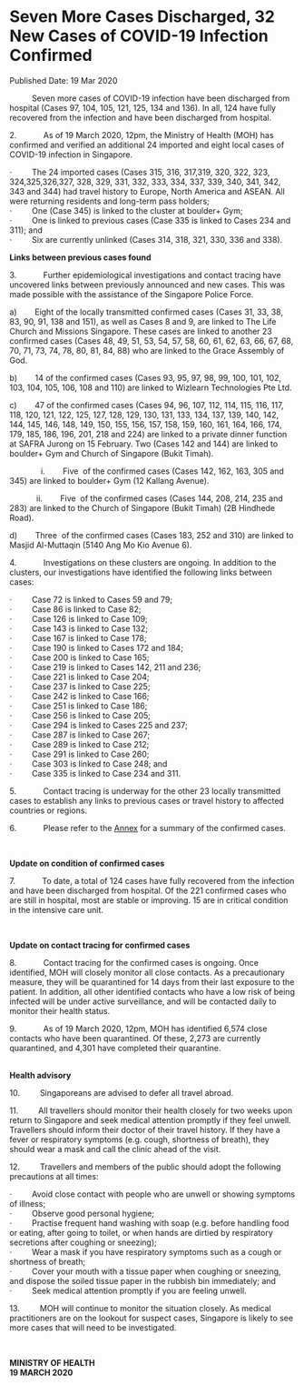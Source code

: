 <html>
    <meta http-equiv="Content-Type" content="text/html; charset=utf-8"/>
    <meta charset="utf-8"/>
    <title>Seven More Cases Discharged, 32 New Cases of COVID-19 Infection Confirmed</title>
    <body><h1>Seven More Cases Discharged, 32 New Cases of COVID-19 Infection Confirmed</h1>
    <p>Published Date: 19 Mar 2020</p> <p>&nbsp; &nbsp; &nbsp; &nbsp; &nbsp; Seven more cases of COVID-19 infection have been discharged from hospital (Cases&nbsp;97, 104, 105, 121, 125, 134 and 136). In all, 124 have fully recovered from the infection and have been discharged from hospital.</p><p>2.&nbsp;&nbsp;&nbsp;&nbsp;&nbsp;&nbsp;&nbsp;&nbsp;&nbsp;&nbsp;&nbsp;&nbsp;As of 19 March 2020, 12pm, the Ministry of Health (MOH) has confirmed and verified an additional 24 imported and eight local cases of COVID-19 infection in Singapore.<br></p><p>·&nbsp;&nbsp;&nbsp;&nbsp;&nbsp;&nbsp;&nbsp;&nbsp;&nbsp;The 24 imported cases (Cases&nbsp;315, 316, 317,319, 320, 322, 323, 324,325,326,327, 328, 329, 331, 332, 333, 334, 337, 339, 340, 341, 342, 343 and 344) had travel history to Europe, North America and ASEAN. All were returning residents and long-term pass holders;<br>·&nbsp;&nbsp;&nbsp;&nbsp;&nbsp;&nbsp;&nbsp;&nbsp;&nbsp;One (Case 345) is linked to the cluster at boulder+ Gym;<br>·&nbsp;&nbsp;&nbsp;&nbsp;&nbsp;&nbsp;&nbsp;&nbsp;&nbsp;One is linked to previous cases&nbsp;(Case 335 is linked to Cases 234 and 311); and<br>·&nbsp;&nbsp;&nbsp;&nbsp;&nbsp;&nbsp;&nbsp;&nbsp;&nbsp;Six are currently unlinked (Cases&nbsp;314, 318, 321, 330, 336 and 338).<br></p><p><strong>Links between previous cases found</strong></p><p>3.&nbsp;&nbsp;&nbsp;&nbsp;&nbsp;&nbsp;&nbsp;&nbsp;&nbsp;&nbsp;&nbsp;&nbsp;Further&nbsp;epidemiological investigations and contact tracing have uncovered links between previously announced and new cases. This was made possible with the assistance of the Singapore Police Force.<br></p><p>a)&nbsp;&nbsp;&nbsp;&nbsp;&nbsp;&nbsp;&nbsp;&nbsp;Eight of the locally transmitted confirmed cases (Cases 31, 33, 38, 83, 90, 91, 138 and 151), as well as Cases 8 and 9, are linked to The Life Church and Missions Singapore. These cases are linked to another 23 confirmed cases (Cases 48, 49, 51, 53, 54, 57, 58, 60, 61, 62, 63, 66, 67, 68, 70, 71, 73, 74, 78, 80, 81, 84, 88) who are linked to the Grace Assembly of God.<br></p><p>b)&nbsp;&nbsp;&nbsp;&nbsp;&nbsp;&nbsp;&nbsp;&nbsp;14 of the confirmed cases (Cases 93, 95, 97, 98, 99, 100, 101, 102, 103, 104, 105, 106, 108 and 110) are linked to&nbsp;Wizlearn Technologies Pte Ltd.<br></p><p>c)&nbsp;&nbsp;&nbsp;&nbsp;&nbsp;&nbsp;&nbsp;&nbsp;47 of the confirmed cases (Cases 94, 96, 107, 112, 114, 115, 116, 117, 118, 120, 121, 122, 125, 127, 128, 129, 130, 131, 133, 134, 137, 139, 140, 142, 144, 145, 146, 148, 149, 150, 155, 156, 157, 158, 159, 160, 161, 164, 166, 174, 179, 185, 186, 196, 201, 218 and 224) are linked to a private dinner function at SAFRA Jurong on 15 February. Two (Cases 142 and 144) are linked to boulder+ Gym and Church of Singapore (Bukit Timah).<br></p><p>&nbsp; &nbsp; &nbsp; &nbsp; &nbsp; &nbsp; &nbsp; i.&nbsp;&nbsp;&nbsp;&nbsp;&nbsp;&nbsp;&nbsp;&nbsp;Five&nbsp; of the confirmed cases (Cases 142, 162, 163, 305 and 345) are linked to boulder+ Gym (12 Kallang Avenue).<br></p><p>&nbsp; &nbsp; &nbsp; &nbsp; &nbsp; &nbsp; ii.&nbsp;&nbsp;&nbsp;&nbsp;&nbsp;&nbsp;&nbsp;&nbsp;Five&nbsp; of the confirmed cases (Cases 144, 208, 214, 235 and 283) are linked to the Church of Singapore (Bukit Timah) (2B Hindhede Road).<br></p><p>d)&nbsp;&nbsp;&nbsp;&nbsp;&nbsp;&nbsp;&nbsp;&nbsp;Three&nbsp; of the confirmed cases (Cases 183, 252 and 310) are linked to Masjid Al-Muttaqin (5140 Ang Mo Kio Avenue 6).<br></p><p>4.&nbsp;&nbsp;&nbsp;&nbsp;&nbsp;&nbsp;&nbsp;&nbsp;&nbsp;&nbsp;&nbsp;&nbsp;Investigations on these clusters are ongoing. In addition to the clusters, our investigations have identified the following links between cases:<br></p><p>·&nbsp;&nbsp;&nbsp;&nbsp;&nbsp;&nbsp;&nbsp;&nbsp;&nbsp;Case 72 is linked to Cases 59 and 79;<br>·&nbsp;&nbsp;&nbsp;&nbsp;&nbsp;&nbsp;&nbsp;&nbsp;&nbsp;Case 86 is linked to Case 82;<br>·&nbsp;&nbsp;&nbsp;&nbsp;&nbsp;&nbsp;&nbsp;&nbsp;&nbsp;Case 126 is linked to Case 109;<br>·&nbsp;&nbsp;&nbsp;&nbsp;&nbsp;&nbsp;&nbsp;&nbsp;&nbsp;Case 143 is linked to Case 132;<br>·&nbsp;&nbsp;&nbsp;&nbsp;&nbsp;&nbsp;&nbsp;&nbsp;&nbsp;Case 167 is linked to Case 178;<br>·&nbsp;&nbsp;&nbsp;&nbsp;&nbsp;&nbsp;&nbsp;&nbsp;&nbsp;Case 190 is linked to Cases 172 and 184;<br>·&nbsp;&nbsp;&nbsp;&nbsp;&nbsp;&nbsp;&nbsp;&nbsp;&nbsp;Case 200 is linked to Case 165;<br>·&nbsp;&nbsp;&nbsp;&nbsp;&nbsp;&nbsp;&nbsp;&nbsp;&nbsp;Case 219 is linked to Cases 142, 211 and 236;<br>·&nbsp;&nbsp;&nbsp;&nbsp;&nbsp;&nbsp;&nbsp;&nbsp;&nbsp;Case 221 is linked to Case 204;<br>·&nbsp;&nbsp;&nbsp;&nbsp;&nbsp;&nbsp;&nbsp;&nbsp;&nbsp;Case 237 is linked to Case 225;<br>·&nbsp;&nbsp;&nbsp;&nbsp;&nbsp;&nbsp;&nbsp;&nbsp;&nbsp;Case 242 is linked to Case 166;<br>·&nbsp;&nbsp;&nbsp;&nbsp;&nbsp;&nbsp;&nbsp;&nbsp;&nbsp;Case 251 is linked to Case 186;<br>·&nbsp;&nbsp;&nbsp;&nbsp;&nbsp;&nbsp;&nbsp;&nbsp;&nbsp;Case 256 is linked to Case 205;<br>·&nbsp;&nbsp;&nbsp;&nbsp;&nbsp;&nbsp;&nbsp;&nbsp;&nbsp;Case 294 is linked to Cases 225 and 237;<br>·&nbsp;&nbsp;&nbsp;&nbsp;&nbsp;&nbsp;&nbsp;&nbsp;&nbsp;Case 287 is linked to Case 267;<br>·&nbsp;&nbsp;&nbsp;&nbsp;&nbsp;&nbsp;&nbsp;&nbsp;&nbsp;Case 289 is linked to Case 212;<br>·&nbsp;&nbsp;&nbsp;&nbsp;&nbsp;&nbsp;&nbsp;&nbsp;&nbsp;Case 291 is linked to Case 260;<br>·&nbsp;&nbsp;&nbsp;&nbsp;&nbsp;&nbsp;&nbsp;&nbsp;&nbsp;Case 303 is linked to Case 248; and<br>·&nbsp;&nbsp;&nbsp;&nbsp;&nbsp;&nbsp;&nbsp;&nbsp;&nbsp;Case 335 is linked to Case 234 and 311.</p><p>5.&nbsp;&nbsp;&nbsp;&nbsp;&nbsp;&nbsp;&nbsp;&nbsp;&nbsp;&nbsp;&nbsp;&nbsp;Contact tracing is underway for the other 23 locally transmitted cases to establish any links to previous cases or travel history to affected countries or regions.<br></p><p>6.&nbsp;&nbsp;&nbsp;&nbsp;&nbsp;&nbsp;&nbsp;&nbsp;&nbsp;&nbsp;&nbsp;&nbsp;Please refer to the <a title="Annex" href="/docs/librariesprovider5/pressroom/press-releases/19-3annex2.pdf?sfvrsn=12b61a07_2">Annex</a>&nbsp;for a summary of the confirmed cases.</p><p>&nbsp;</p><p><strong>Update on condition of confirmed cases</strong></p><p>7.&nbsp;&nbsp;&nbsp;&nbsp;&nbsp;&nbsp;&nbsp;&nbsp;&nbsp;&nbsp;&nbsp;&nbsp;To date, a total of 124 cases have fully recovered from the infection and have been discharged from hospital. Of the 221 confirmed cases who are still in hospital, most are stable or improving. 15 are in critical condition in the intensive care unit.<br></p><p><strong>&nbsp;</strong></p><p><strong>Update on contact tracing for confirmed cases</strong><br></p><p>8.&nbsp;&nbsp;&nbsp;&nbsp;&nbsp;&nbsp;&nbsp;&nbsp;&nbsp;&nbsp;&nbsp;&nbsp;Contact tracing for the confirmed cases is ongoing. Once identified, MOH will closely monitor all close contacts. As a precautionary measure, they will be quarantined for 14 days from their last exposure to the patient. In addition, all other identified contacts who have a low risk of being infected will be under active surveillance, and will be contacted daily to monitor their health status.<br></p><p>9.&nbsp;&nbsp;&nbsp;&nbsp;&nbsp;&nbsp;&nbsp;&nbsp;&nbsp;&nbsp;&nbsp;&nbsp;As of 19 March 2020, 12pm, MOH has identified 6,574 close contacts who have been quarantined. Of these, 2,273 are currently quarantined, and 4,301 have completed their quarantine.<br></p><p><strong><br>Health advisory</strong><br></p><p>10.&nbsp;&nbsp;&nbsp;&nbsp;&nbsp;&nbsp;&nbsp;&nbsp;&nbsp;Singaporeans are advised to defer&nbsp;all travel abroad.<br></p><p>11.&nbsp;&nbsp;&nbsp;&nbsp;&nbsp;&nbsp;&nbsp;&nbsp;&nbsp;All travellers should monitor their health closely for two weeks upon return to Singapore and seek medical attention promptly if they feel unwell. Travellers should inform their doctor of their travel history. If they have a fever or respiratory symptoms (e.g. cough, shortness of breath), they should wear a mask and call the clinic ahead of the visit.<br></p><p>12.&nbsp;&nbsp;&nbsp;&nbsp;&nbsp;&nbsp;&nbsp;&nbsp;&nbsp;Travellers and members of the public should adopt the following precautions at all times:<br></p><p>·&nbsp;&nbsp;&nbsp;&nbsp;&nbsp;&nbsp;&nbsp;&nbsp;&nbsp;Avoid close contact with people who are unwell or showing symptoms of illness;<br>·&nbsp;&nbsp;&nbsp;&nbsp;&nbsp;&nbsp;&nbsp;&nbsp;&nbsp;Observe good personal hygiene;<br>·&nbsp;&nbsp;&nbsp;&nbsp;&nbsp;&nbsp;&nbsp;&nbsp;&nbsp;Practise frequent hand washing with soap (e.g. before handling food or eating, after going to toilet, or when hands are dirtied by respiratory secretions after coughing or sneezing);<br>·&nbsp;&nbsp;&nbsp;&nbsp;&nbsp;&nbsp;&nbsp;&nbsp;&nbsp;Wear a mask if you have respiratory symptoms such as a cough or shortness of breath;<br>·&nbsp;&nbsp;&nbsp;&nbsp;&nbsp;&nbsp;&nbsp;&nbsp;&nbsp;Cover your mouth with a tissue paper when coughing or sneezing, and dispose the soiled tissue paper in the rubbish bin immediately; and<br>·&nbsp;&nbsp;&nbsp;&nbsp;&nbsp;&nbsp;&nbsp;&nbsp;&nbsp;Seek medical attention promptly if you are feeling unwell.</p><p>13.&nbsp;&nbsp;&nbsp;&nbsp;&nbsp;&nbsp;&nbsp;&nbsp;&nbsp;MOH will continue to monitor the situation closely. As medical practitioners are on the lookout for suspect cases, Singapore is likely to see more cases that will need to be investigated.<br></p><p>&nbsp;</p><p><strong>MINISTRY OF HEALTH<br></strong><strong>19 MARCH 2020</strong></p></body>
</html>